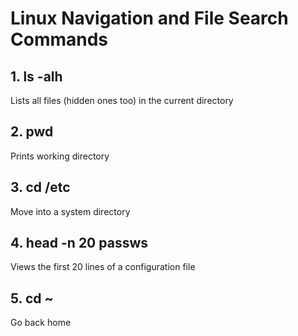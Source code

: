 # Linux Navigation and File Search Commands

## 1. ls -alh
Lists all files (hidden ones too) in the current directory   

## 2. pwd
Prints working directory

## 3. cd /etc
Move into a system directory

## 4. head -n 20 passws
Views the first 20 lines of a configuration file

## 5. cd ~
Go back home
